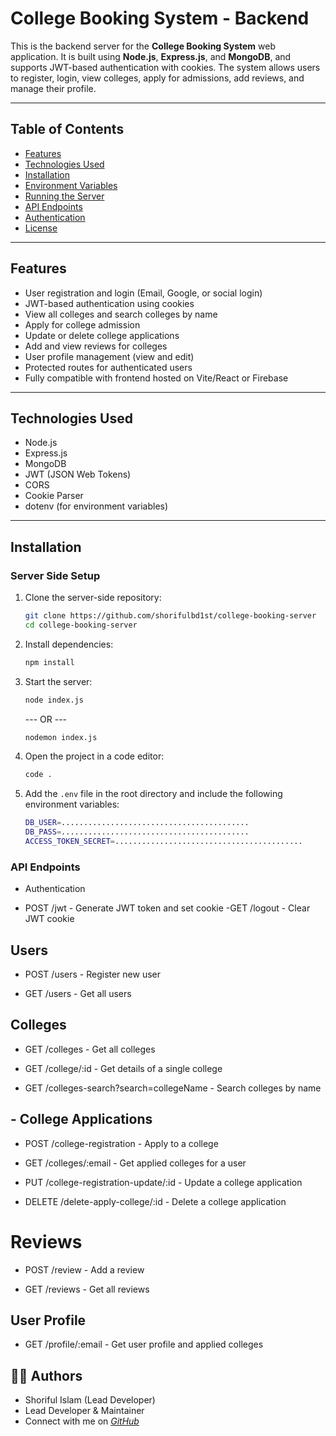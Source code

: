 # College Booking System - Backend

This is the backend server for the **College Booking System** web application. It is built using **Node.js**, **Express.js**, and **MongoDB**, and supports JWT-based authentication with cookies. The system allows users to register, login, view colleges, apply for admissions, add reviews, and manage their profile.

---

## Table of Contents

- [Features](#features)
- [Technologies Used](#technologies-used)
- [Installation](#installation)
- [Environment Variables](#environment-variables)
- [Running the Server](#running-the-server)
- [API Endpoints](#api-endpoints)
- [Authentication](#authentication)
- [License](#license)

---

## Features

- User registration and login (Email, Google, or social login)
- JWT-based authentication using cookies
- View all colleges and search colleges by name
- Apply for college admission
- Update or delete college applications
- Add and view reviews for colleges
- User profile management (view and edit)
- Protected routes for authenticated users
- Fully compatible with frontend hosted on Vite/React or Firebase

---

## Technologies Used

- Node.js
- Express.js
- MongoDB
- JWT (JSON Web Tokens)
- CORS
- Cookie Parser
- dotenv (for environment variables)

---

## Installation

### Server Side Setup

1. Clone the server-side repository:

   ```bash
   git clone https://github.com/shorifulbd1st/college-booking-server
   cd college-booking-server
   ```

2. Install dependencies:

   ```bash
   npm install
   ```

3. Start the server:

   ```bash
   node index.js
   ```

   --- OR ---

   ```bash
   nodemon index.js
   ```

4. Open the project in a code editor:
   ```bash
   code .
   ```
5. Add the `.env` file in the root directory and include the following environment variables:
   ```bash
   DB_USER=..........................................
   DB_PASS=..........................................
   ACCESS_TOKEN_SECRET=..........................................
   ```

### API Endpoints

- Authentication

- POST /jwt - Generate JWT token and set cookie
  -GET /logout - Clear JWT cookie

## Users

- POST /users - Register new user

- GET /users - Get all users

## Colleges

- GET /colleges - Get all colleges

- GET /college/:id - Get details of a single college

- GET /colleges-search?search=collegeName - Search colleges by name

## - College Applications

- POST /college-registration - Apply to a college

- GET /colleges/:email - Get applied colleges for a user

- PUT /college-registration-update/:id - Update a college application

- DELETE /delete-apply-college/:id - Delete a college application

# Reviews

- POST /review - Add a review

- GET /reviews - Get all reviews

## User Profile

- GET /profile/:email - Get user profile and applied colleges

## 🧑‍💻 Authors

- Shoriful Islam (Lead Developer)
- Lead Developer & Maintainer
- Connect with me on [_GitHub_](https://github.com/shorifulbd1st)
